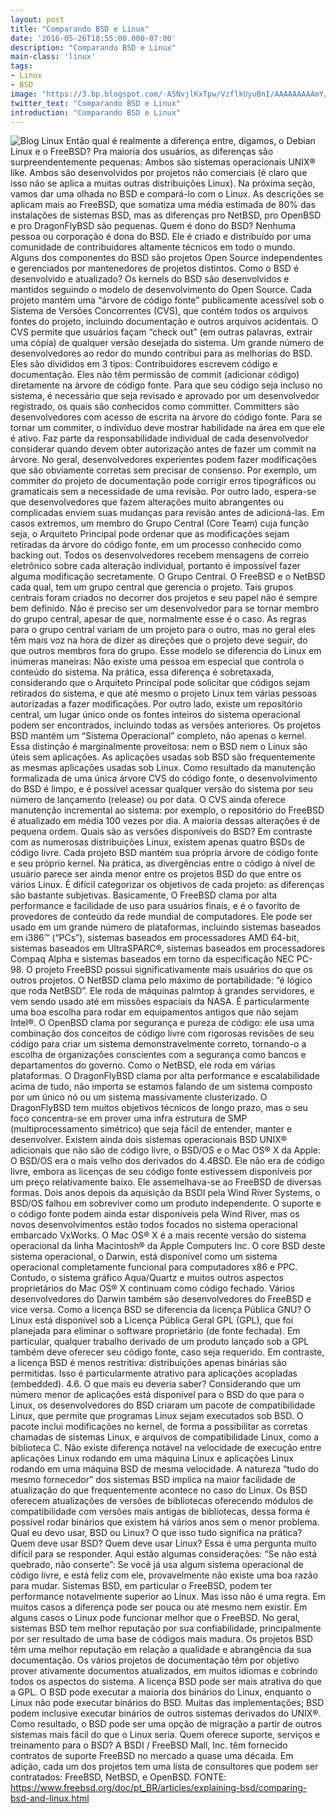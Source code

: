```yaml
---
layout: post
title: "Comparando BSD e Linux"
date: '2016-05-26T18:55:00.000-07:00'
description: "Comparando BSD e Linux"
main-class: 'linux'
tags:
- Linux
- BSD
image: "https://3.bp.blogspot.com/-ASNvjlKxTpw/VzflkUyuBnI/AAAAAAAAAmY/ZBONDa21HT0eRGFeMgK_oYF_mH19UjQMQCLcB/s72-c/linux_vs_bsd.jpg"
twitter_text: "Comparando BSD e Linux"
introduction: "Comparando BSD e Linux"
---
```

![Blog Linux](https://3.bp.blogspot.com/-ASNvjlKxTpw/VzflkUyuBnI/AAAAAAAAAmY/ZBONDa21HT0eRGFeMgK_oYF_mH19UjQMQCLcB/s640/linux_vs_bsd.jpg "Blog Linux")
Então qual é realmente a diferença entre, digamos, o Debian Linux e o FreeBSD? Pra maioria dos usuários, as diferenças são surpreendentemente pequenas: Ambos são sistemas operacionais UNIX® like. Ambos são desenvolvidos por projetos não comerciais (é claro que isso não se aplica a muitas outras distribuições Linux). Na próxima seção, vamos dar uma olhada no BSD e compará-lo com o Linux. As descrições se aplicam mais ao FreeBSD, que somatiza uma média estimada de 80% das instalações de sistemas BSD, mas as diferenças pro NetBSD, pro OpenBSD e pro DragonFlyBSD são pequenas.
Quem é dono do BSD?
Nenhuma pessoa ou corporação é dona do BSD. Ele é criado e distribuído por uma comunidade de contribuidores altamente técnicos em todo o mundo. Alguns dos componentes do BSD são projetos Open Source independentes e gerenciados por mantenedores de projetos distintos.
Como o BSD é desenvolvido e atualizado?
Os kernels do BSD são desenvolvidos e mantidos seguindo o modelo de desenvolvimento do Open Source. Cada projeto mantém uma “árvore de código fonte” publicamente acessível sob o Sistema de Versões Concorrentes (CVS), que contém todos os arquivos fontes do projeto, incluindo documentação e outros arquivos acidentais. O CVS permite que usuários façam “check out” (em outras palavras, extrair uma cópia) de qualquer versão desejada do sistema.
Um grande número de desenvolvedores ao redor do mundo contribui para as melhorias do BSD. Eles são divididos em 3 tipos:
 Contribuidores escrevem código e documentação. Eles não têm permissão de commit (adicionar código) diretamente na árvore de código fonte. Para que seu código seja incluso no sistema, é necessário que seja revisado e aprovado por um desenvolvedor registrado, os quais são conhecidos como committer.
 Committers são desenvolvedores com acesso de escrita na árvore do código fonte. Para se tornar um commiter, o indivíduo deve mostrar habilidade na área em que ele é ativo.
 Faz parte da responsabilidade individual de cada desenvolvedor considerar quando devem obter autorização antes de fazer um commit na árvore. No geral, desenvolvedores experientes podem fazer modificações que são obviamente corretas sem precisar de consenso. Por exemplo, um commiter do projeto de documentação pode corrigir erros tipográficos ou gramaticais sem a necessidade de uma revisão. Por outro lado, espera-se que desenvolvedores que fazem alterações muito abrangentes ou complicadas enviem suas mudanças para revisão antes de adicioná-las. Em casos extremos, um membro do Grupo Central (Core Team) cuja função seja, o Arquiteto Principal pode ordenar que as modificações sejam retiradas da árvore do código fonte, em um processo conhecido como backing out. Todos os desenvolvedores recebem mensagens de correio eletrônico sobre cada alteração individual, portanto é impossível fazer alguma modificação secretamente.
 O Grupo Central. O FreeBSD e o NetBSD cada qual, tem um grupo central que gerencia o projeto. Tais grupos centrais foram criados no decorrer dos projetos e seu papel não é sempre bem definido. Não é preciso ser um desenvolvedor para se tornar membro do grupo central, apesar de que, normalmente esse é o caso. As regras para o grupo central variam de um projeto para o outro, mas no geral eles têm mais voz na hora de dizer as direções que o projeto deve seguir, do que outros membros fora do grupo.
Esse modelo se diferencia do Linux em inúmeras maneiras:
 Não existe uma pessoa em especial que controla o conteúdo do sistema. Na prática, essa diferença é sobretaxada, considerando que o Arquiteto Principal pode solicitar que códigos sejam retirados do sistema, e que até mesmo o projeto Linux tem várias pessoas autorizadas a fazer modificações.
 Por outro lado, existe um repositório central, um lugar único onde os fontes inteiros do sistema operacional podem ser encontrados, incluindo todas as versões anteriores.
 Os projetos BSD mantém um “Sistema Operacional” completo, não apenas o kernel. Essa distinção é marginalmente proveitosa: nem o BSD nem o Linux são úteis sem aplicações. As aplicações usadas sob BSD são frequentemente as mesmas aplicações usadas sob Linux.
 Como resultado da manutenção formalizada de uma única árvore CVS do código fonte, o desenvolvimento do BSD é limpo, e é possível acessar qualquer versão do sistema por seu número de lançamento (release) ou por data. O CVS ainda oferece manutenção incremental ao sistema: por exemplo, o repositório do FreeBSD é atualizado em média 100 vezes por dia. A maioria dessas alterações é de pequena ordem.
Quais são as versões disponíveis do BSD?
Em contraste com as numerosas distribuições Linux, existem apenas quatro BSDs de código livre. Cada projeto BSD mantém sua própria árvore de código fonte e seu próprio kernel. Na prática, as divergências entre o código à nível de usuário parece ser ainda menor entre os projetos BSD do que entre os vários Linux.
É difícil categorizar os objetivos de cada projeto: as diferenças são bastante subjetivas. Basicamente,
 O FreeBSD clama por alta performance e facilidade de uso para usuários finais, e é o favorito de provedores de conteúdo da rede mundial de computadores. Ele pode ser usado em um grande número de plataformas, incluindo sistemas baseados em i386™ (“PCs”), sistemas baseados em processadores AMD 64-bit, sistemas baseados em UltraSPARC®, sistemas baseados em processadores Compaq Alpha e sistemas baseados em torno da especificação NEC PC-98. O projeto FreeBSD possui significativamente mais usuários do que os outros projetos.
 O NetBSD clama pelo máximo de portabilidade: “é lógico que roda NetBSD”. Ele roda de máquinas palmtop à grandes servidores, e vem sendo usado até em missões espaciais da NASA. É particularmente uma boa escolha para rodar em equipamentos antigos que não sejam Intel®.
 O OpenBSD clama por segurança e pureza de código: ele usa uma combinação dos conceitos de código livre com rigorosas revisões de seu código para criar um sistema demonstravelmente correto, tornando-o a escolha de organizações conscientes com a segurança como bancos e departamentos do governo. Como o NetBSD, ele roda em várias plataformas.
 O DragonFlyBSD clama por alta performance e escalabilidade acima de tudo, não importa se estamos falando de um sistema composto por um único nó ou um sistema massivamente clusterizado. O DragonFlyBSD tem muitos objetivos técnicos de longo prazo, mas o seu foco concentra-se em prover uma infra estrutura de SMP (multiprocessamento simétrico) que seja fácil de entender, manter e desenvolver.
Existem ainda dois sistemas operacionais BSD UNIX® adicionais que não são de código livre, o BSD/OS e o Mac OS® X da Apple:
 O BSD/OS era o mais velho dos derivados do 4.4BSD. Ele não era de código livre, embora as licenças de seu código fonte estivessem disponíveis por um preço relativamente baixo. Ele assemelhava-se ao FreeBSD de diversas formas. Dois anos depois da aquisição da BSDI pela Wind River Systems, o BSD/OS falhou em sobreviver como um produto independente. O suporte e o código fonte podem ainda estar disponíveis pela Wind River, mas os novos desenvolvimentos estão todos focados no sistema operacional embarcado VxWorks.
 O Mac OS® X é a mais recente versão do sistema operacional da linha Macintosh® da Apple Computers Inc. O core BSD deste sistema operacional, o Darwin, está disponível como um sistema operacional completamente funcional para computadores x86 e PPC. Contudo, o sistema gráfico Aqua/Quartz e muitos outros aspectos proprietários do Mac OS® X continuam como código fechado. Vários desenvolvedores do Darwin também são desenvolvedores do FreeBSD e vice versa.
Como a licença BSD se diferencia da licença Pública GNU?
O Linux está disponível sob a Licença Pública Geral GPL (GPL), que foi planejada para eliminar o software proprietário (de fonte fechada). Em particular, qualquer trabalho derivado de um produto lançado sob a GPL também deve oferecer seu código fonte, caso seja requerido. Em contraste, a licença BSD é menos restritiva: distribuições apenas binárias são permitidas. Isso é particularmente atrativo para aplicações acopladas (embedded).
4.6. O que mais eu deveria saber?
Considerando que um número menor de aplicações está disponível para o BSD do que para o Linux, os desenvolvedores do BSD criaram um pacote de compatibilidade Linux, que permite que programas Linux sejam executados sob BSD. O pacote inclui modificações no kernel, de forma a possibilitar as corretas chamadas de sistemas Linux, e arquivos de compatibilidade Linux, como a biblioteca C. Não existe diferença notável na velocidade de execução entre aplicações Linux rodando em uma máquina Linux e aplicações Linux rodando em uma máquina BSD de mesma velocidade.
A natureza “tudo do mesmo fornecedor” dos sistemas BSD implica na maior facilidade de atualização do que frequentemente acontece no caso do Linux. Os BSD oferecem atualizações de versões de bibliotecas oferecendo módulos de compatibilidade com versões mais antigas de bibliotecas, dessa forma é possível rodar binários que existem há vários anos sem o menor problema.
Qual eu devo usar, BSD ou Linux?
O que isso tudo significa na prática? Quem deve usar BSD? Quem deve usar Linux?
Essa é uma pergunta muito difícil para se responder. Aqui estão algumas considerações:
 “Se não está quebrado, não conserte”: Se você já usa algum sistema operacional de código livre, e está feliz com ele, provavelmente não existe uma boa razão para mudar.
 Sistemas BSD, em particular o FreeBSD, podem ter performance notavelmente superior ao Linux. Mas isso não é uma regra. Em muitos casos a diferença pode ser pouca ou até mesmo nem existir. Em alguns casos o Linux pode funcionar melhor que o FreeBSD.
 No geral, sistemas BSD tem melhor reputação por sua confiabilidade, principalmente por ser resultado de uma base de códigos mais madura.
 Os projetos BSD têm uma melhor reputação em relação a qualidade e abrangência da sua documentação. Os vários projetos de documentação têm por objetivo prover ativamente documentos atualizados, em muitos idiomas e cobrindo todos os aspectos do sistema.
 A licença BSD pode ser mais atrativa do que a GPL.
 O BSD pode executar a maioria dos binários do Linux, enquanto o Linux não pode executar binários do BSD. Muitas das implementações; BSD podem inclusive executar binários de outros sistemas derivados do UNIX®. Como resultado, o BSD pode ser uma opção de migração a partir de outros sistemas mais fácil do que o Linux seria.
Quem oferece suporte, serviços e treinamento para o BSD?
A BSDI / FreeBSD Mall, Inc. têm fornecido contratos de suporte FreeBSD no mercado a quase uma década.
Em adição, cada um dos projetos tem uma lista de consultores que podem ser contratados: FreeBSD, NetBSD, e OpenBSD.
FONTE: https://www.freebsd.org/doc/pt_BR/articles/explaining-bsd/comparing-bsd-and-linux.html
